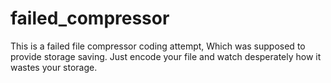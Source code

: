 # failed_compressor
This is a failed file compressor coding attempt, Which was supposed to provide storage saving. Just encode your file and watch desperately how it wastes your storage.
